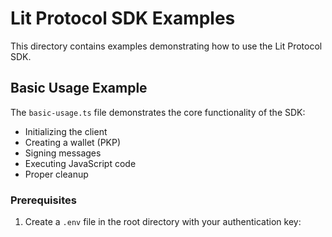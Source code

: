 # Lit Protocol SDK Examples

This directory contains examples demonstrating how to use the Lit Protocol SDK.

## Basic Usage Example

The `basic-usage.ts` file demonstrates the core functionality of the SDK:

- Initializing the client
- Creating a wallet (PKP)
- Signing messages
- Executing JavaScript code
- Proper cleanup

### Prerequisites

1. Create a `.env` file in the root directory with your authentication key:
